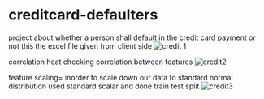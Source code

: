 # creditcard-defaulters
project about whether a person shall default in the credit card payment or not
this the excel file given from client side
![credit 1](https://user-images.githubusercontent.com/90147513/153140775-2b9426f0-5679-46d9-b2ee-d7d00bece8c8.PNG)


correlation heat checking correlation between features
![credit2](https://user-images.githubusercontent.com/90147513/153141997-438f1cab-86d3-49ba-895e-a1c2e7a1dd87.PNG)


feature scaling=   inorder to scale down our data to  standard normal distribution used standard scalar and done train test split
![credit3](https://user-images.githubusercontent.com/90147513/153142818-488c7c50-6529-49d2-b7b5-a1fcbee01c64.PNG)
